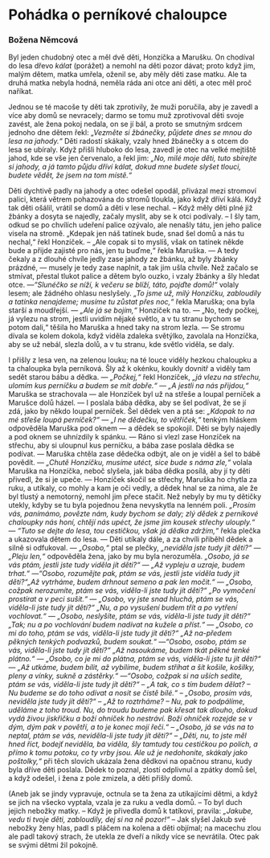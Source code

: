 # Pohádka o perníkové chaloupce
### Božena Němcová 

Byl jeden chudobný otec a měl dvě děti, Honzíčka a Marušku. On chodíval do lesa dřevo  *kálat* (porážet) a nemohl na děti pozor dávat; proto když jim, malým dětem, matka umřela, oženil se, aby měly děti zase matku. Ale ta druhá matka nebyla hodná, neměla ráda ani otce ani děti, a otec měl proč naříkat.

Jednou se té macoše ty děti tak zprotivily, že muži poručila, aby je zavedl a více aby domů se nevracely; darmo se tomu muž zprotivoval děti svoje zavést, ale žena pokoj nedala, on se jí bál, a proto se smutným srdcem jednoho dne dětem řekl: *„Vezměte si žbánečky, půjdete dnes se mnou do lesa na jahody.“* Děti radostí skákaly, vzaly hned žbánečky a s otcem do lesa se ubíraly. Když přišli hluboko do lesa, zavedl je otec na velké mejtiště jahod, kde se vše jen červenalo, a řekl jim: *„No, milé moje děti, tuto sbírejte si jahody, a já tamto půjdu dříví kálat, dokud mne budete slyšet tlouci, budete vědět, že jsem na tom místě.“*


 
Děti dychtivě padly na jahody a otec odešel opodál, přivázal mezi stromoví palici, která větrem pohazována do stromů tloukla, jako když dříví kálá. Když tak děti ošálil, vrátil se domů a děti v lese nechal. – Když měly děti plné již žbánky a dosyta se najedly, začaly myslit, aby se k otci podívaly. – I šly tam, odkud se po chvílích udeření palice ozývalo, ale nenašly tátu, jen jeho palice visela na stromě. „Kdepak jen náš tatínek bude, snad šel domů a nás tu nechal,“ řekl Honzíček. – „Ale copak si to myslíš, však on tatínek někde bude a přijde zajisté pro nás, jen tu buďme,“ řekla Maruška. — A tedy čekaly a z dlouhé chvíle jedly zase jahody ze žbánku, až byly žbánky prázdné, — musely je tedy zase naplnit, a tak jim ušla chvíle. Než začalo se stmívat, přestal tlukot palice a dětem bylo ouzko, i vzaly žbánky a šly hledat otce. —*“Slunéčko se níží, k večeru se blíží, táto, pojďte domů!“* volaly lesem; ale žádného ohlasu neslyšely. *„To jsme už, milý Honzíčku, zabloudily a tatínka nenajdeme; musíme tu zůstat přes noc,“* řekla Maruška; ona byla starší a moudřejší. — *„Ale já se bojím,“* Honzíček na to. — „No, tedy počkej, já vylezu na strom, jestli uvidím nějaké světlo, a v tu stranu bychom se potom dali,“ těšila ho Maruška a hned taky na strom lezla. — Se stromu dívala se kolem dokola, když viděla zdaleka světýlko, zavolala na Honzíčka, aby se už nebál, slezla dolů, a v tu stranu, kde světlo viděla, se daly.

I přišly z lesa ven, na zelenou louku; na té louce viděly hezkou chaloupku a ta chaloupka byla perníková. Šly až k okénku, koukly dovnitř a viděly tam sedět starou bábu a dědka. — *„Počkej,“* řekl Honzíček, *„já vlezu na střechu, ulomím kus perníčku a budem se mít dobře.“* — *„A jestli na nás přijdou,“* Maruška se strachovala — ale Honzíček byl už na střeše a loupal perníček a Marušce dolů házel. — I poslala bába dědka, aby se šel podívat, že se jí zdá, jako by někdo loupal perníček. Šel dědek ven a ptá se: *„Kdopak to na mé střeše loupá perníček?“ — „I ne dědečku, to větříček,“* tenkým hláskem odpověděla Maruška pod oknem — a dědek se spokojil. Děti se byly najedly a pod oknem se uhnízdily k spánku. — Ráno si vlezl zase Honzíček na střechu, aby si uloupnul kus perníčku, a bába zase poslala dědka se podívat. — Maruška chtěla zase dědečka odbýt, ale on je viděl a šel to bábě povědít. — *„Chutě Honzíčku, musíme utéct, sice bude s náma zle,“* volala Maruška na Honzíčka, neboč slyšela, jak bába dědka posílá, aby jí ty děti přivedl, že si je upeče. — Honzíček skočil se střechy, Maruška ho chytla za ruku, a utíkaly, co mohly a kam je oči vedly, a dědek hnal se za nima, ale že byl tlustý a nemotorný, nemohl jim přece stačit. Než nebyly by mu ty dětičky utekly, kdyby se tu byla pojednou žena nevyskytla na lenném poli. *„Prosím vás, panímámo, povězte nám, kudy bychom se daly; zlý dědek z perníkové chaloupky nás honí, chtějí nás upéct, že jsme jim kousek střechy ulouply.“ — “Tuto se dejte do lesa, tou cestičkou, však já dědka zdržím,“* řekla plečka a ukazovala dětem do lesa. — Děti utíkaly dále, a za chvíli přiběhl dědek a silně si odfukoval. — *„Osobo,“* ptal se plečky, *„neviděla jste tudy jít děti?“ — „Pleju len,“* odpověděla žena, jako by mu byla nerozuměla. *„Osobo, já se vás ptám, jestli jste tudy viděla jít děti?“ — „Až vypleju a uzraje, budem trhat.“ —“Osobo, rozumějte pak, ptám se vás, jestli jste viděla tudy jít děti?“„Až vytrháme, budem drhnout semeno a pak len močit.“ — „Osobo, cožpak nerozumíte, ptám se vás, viděla-li jste tudy jít děti?“ „Po vymočení prostírat a v peci sušit.“ — „Osobo, vy jste snad hluchá, ptám se vás, viděla-li jste tudy jít děti?“ „Nu, a po vysušení budem třít a po vytření vochlovat.“ — „Osobo, neslyšíte, ptám se vás, viděla-li jste tudy jít děti?“ „Tak; nu a po vochlování budem nadívat na kužele a příst.“ — „Osobo, co mi do toho, ptám se vás, viděla-li jste tudy jít děti?“ „Až na-předem pěkných tenkých podvazků, budem soukat.“ —“Osobo, osobo, ptám se vás, viděla-li jste tudy jít děti?“ „Až nasoukáme, budem tkát pěkné tenké plátno.“ — „Osobo, co je mi do plátna, ptám se vás, viděla-li jste tu jít děti?“ — „Až utkáme, budem bílit, až vybílíme, budem stříhat a šít košile, košilky, pleny a vínky, sukně a zástěrky.“ —“Osobo, cožpak si na uších sedíte, ptám se vás, viděla-li jste tudy jít děti?“ – „A tak, co s tím budem dělat? – Nu budeme se do toho odívat a nosit se čistě bílé.“ – „Osobo, prosím vás, neviděla jste tudy jít děti?“ – „Až to roztrháme? – Nu, pak to podpálíme, uděláme z toho troud. Nu, do troudu budeme pak křesat tak dlouho, dokud vydá živou jiskřičku a boží ohníček ho nestráví. Boží ohníček rozejde se v dým, dým pak v povětří, a to je konec mojí řeči.“ – „Osobo, já se vás na to neptal, ptám se vás, neviděla-li jste tudy jít děti?“ – „Děti, nu, to jste měl hned říct, bodejť neviděla, ba viděla, šly tamtudy tou cestičkou po polích, a přímo k tomu potoku, co ty vrby jsou. Ale už je nedohoníte, skákaly jako poštolky,“* při těch slovích ukázala žena dědkovi na opačnou stranu, kudy byla dříve děti poslala. Dědek to poznal, zlostí odplivnul a zpátky domů šel, a když odešel, i žena z pole zmizela, a děti přišly domů.


(Aneb jak se jindy vypravuje, octnula se ta žena za utíkajícími dětmi, a když se jich na všecko vyptala, vzala je za ruku a vedla domů. – To byl duch jejich nebožky matky. – Když je přivedla domů k tatíkovi, pravila: *„Jakube, vedu ti tvoje děti, zabloudily, dej si na ně pozor!“* – Jak slyšel Jakub své nebožky ženy hlas, padl s pláčem na kolena a děti objímal; na macechu zlou ale padl takový strach, že utekla ze dveří a nikdy více se nevrátila. Otec pak se svými dětmi žil pokojně.

